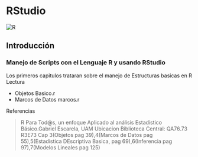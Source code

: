 # RStudio
![R](http://www.masterbigdataonline.com/images/R_logo.svg.png)
## Introducción
### Manejo de Scripts con el Lenguaje R y usando RStudio

Los primeros capitulos trataran sobre el manejo de Estructuras basicas en R
Lectura
* Objetos Basico.r
* Marcos de Datos marcos.r

Referencias
> R Para Tod@s, un enfoque Aplicado al análisis Estadístico Básico.Gabriel Escarela, UAM
Ubicacion Biblioteca Central: QA76.73 R3E73
Cap 3(Objetos pag 39),4(Marcos de Datos pag 55),5(Estadistica DEscriptiva Basica, pag 69),6(Inferencia pag 97),7(Modelos Lineales pag 125)
